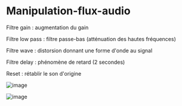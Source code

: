 # Manipulation-flux-audio

Filtre gain : augmentation du gain

Filtre low pass : filtre passe-bas (atténuation des hautes fréquences)

Filtre wave : distorsion donnant une forme d'onde au signal

Filtre delay : phénomène de retard (2 secondes)

Reset : rétablir le son d'origine

![image](https://user-images.githubusercontent.com/78479547/120375796-7cc8cd80-c31b-11eb-9c3e-353fa989ea71.png)

![image](https://user-images.githubusercontent.com/78479547/120376450-332cb280-c31c-11eb-90ca-34aff3fc328c.png)
